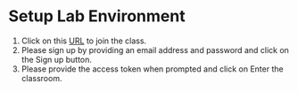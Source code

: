 # Setup Lab Environment

1. Click on this [URL](https://app.strigo.io/event/pTDfKHEDcZQ4Wtxsy) to join the class.
2. Please sign up by providing an email address and password and click on the Sign up button.
3. Please provide the access token when prompted and click on Enter the classroom.
